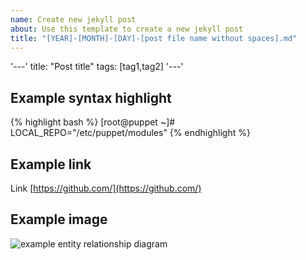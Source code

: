 ```yaml
---
name: Create new jekyll post
about: Use this template to create a new jekyll post
title: "[YEAR]-[MONTH]-[DAY]-[post file name without spaces].md"
---
```

'---'
title:  "Post title"
tags: [tag1,tag2]
'---'

## Example syntax highlight

{% highlight bash %}
[root@puppet ~]# LOCAL_REPO="/etc/puppet/modules"
{% endhighlight %}

## Example link

Link [https://github.com/](https://github.com/)

## Example image

![example entity relationship diagram ](/assets/2016-01-06-import_mysql_data_in_elasticsearch_server_img1.png)
